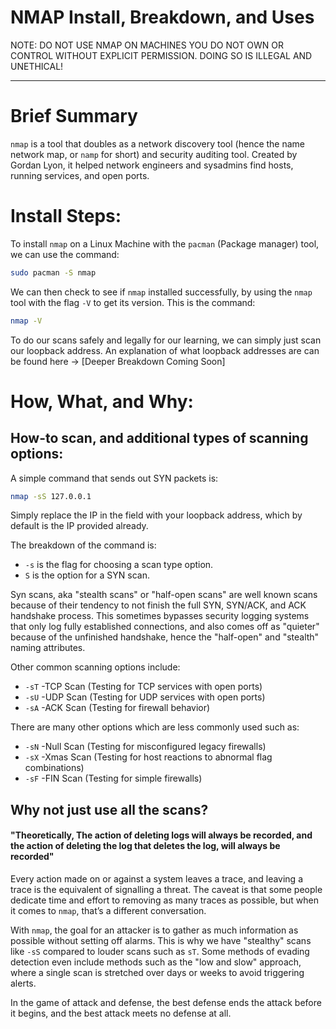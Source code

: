 # NMAP Install, Breakdown, and Uses

NOTE: DO NOT USE NMAP ON MACHINES YOU DO NOT OWN OR CONTROL WITHOUT EXPLICIT PERMISSION. DOING SO IS ILLEGAL AND UNETHICAL!

---

# Brief Summary

`nmap` is a tool that doubles as a network discovery tool (hence the name network map, or `namp` for short) and security auditing tool. Created by Gordan Lyon, it helped network engineers and sysadmins find hosts, running services, and open ports. 

# Install Steps:

To install `nmap` on a Linux Machine with the `pacman` (Package manager) tool, we can use the command:
```bash
sudo pacman -S nmap
```
We can then check to see if `nmap` installed successfully, by using the `nmap` tool with the flag `-V` to get its version. This is the command:
```bash
nmap -V
```
To do our scans safely and legally for our learning, we can simply just scan our loopback address. An explanation of what loopback addresses are can be found here → [Deeper Breakdown Coming Soon]

# How, What, and Why:

## How-to scan, and additional types of scanning options:

A simple command that sends out SYN packets is:
```bash
nmap -sS 127.0.0.1
```
Simply replace the IP in the field with your loopback address, which by default is the IP provided already.

The breakdown of the command is:
- `-s` is the flag for choosing a scan type option.
- `S` is the option for a SYN scan.

Syn scans, aka "stealth scans" or "half-open scans" are well known scans because of their tendency to not finish the full SYN, SYN/ACK, and ACK handshake process. This sometimes bypasses security logging systems that only log fully established connections, and also comes off as "quieter" because of the unfinished handshake, hence the "half-open" and "stealth" naming attributes.

Other common scanning options include:
- `-sT` -TCP Scan (Testing for TCP services with open ports)
- `-sU` -UDP Scan (Testing for UDP services with open ports)
- `-sA` -ACK Scan (Testing for firewall behavior)

There are many other options which are less commonly used such as:
- `-sN` -Null Scan (Testing for misconfigured legacy firewalls)
- `-sX` -Xmas Scan (Testing for host reactions to abnormal flag combinations)
- `-sF` -FIN Scan (Testing for simple firewalls)

## Why not just use all the scans?

#### "Theoretically, The action of deleting logs will always be recorded, and the action of deleting the log that deletes the log, will always be recorded"

Every action made on or against a system leaves a trace, and leaving a trace is the equivalent of signalling a threat. The caveat is that some people dedicate time and effort to removing as many traces as possible, but when it comes to `nmap`, that’s a different conversation.

With `nmap`, the goal for an attacker is to gather as much information as possible without setting off alarms. This is why we have "stealthy" scans like `-sS` compared to louder scans such as `sT`. Some methods of evading detection even include methods such as the "low and slow" approach, where a single scan is stretched over days or weeks to avoid triggering alerts.

In the game of attack and defense, the best defense ends the attack before it begins, and the best attack meets no defense at all.



